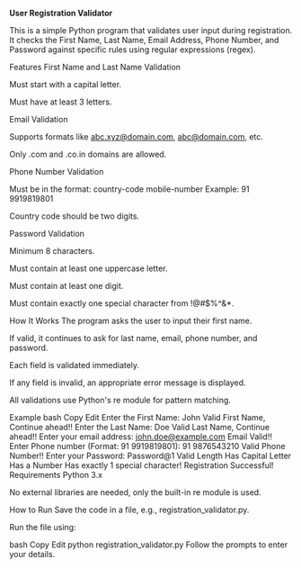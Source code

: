 **User Registration Validator**

This is a simple Python program that validates user input during registration.
It checks the First Name, Last Name, Email Address, Phone Number, and Password against specific rules using regular expressions (regex).

Features
First Name and Last Name Validation

Must start with a capital letter.

Must have at least 3 letters.

Email Validation

Supports formats like abc.xyz@domain.com, abc@domain.com, etc.

Only .com and .co.in domains are allowed.

Phone Number Validation

Must be in the format: country-code mobile-number
Example: 91 9919819801

Country code should be two digits.

Password Validation

Minimum 8 characters.

Must contain at least one uppercase letter.

Must contain at least one digit.

Must contain exactly one special character from !@#$%^&*.

How It Works
The program asks the user to input their first name.

If valid, it continues to ask for last name, email, phone number, and password.

Each field is validated immediately.

If any field is invalid, an appropriate error message is displayed.

All validations use Python's re module for pattern matching.

Example
bash
Copy
Edit
Enter the First Name: John
Valid First Name, Continue ahead!!
Enter the Last Name: Doe
Valid Last Name, Continue ahead!!
Enter your email address: john.doe@example.com
Email Valid!!
Enter Phone number (Format: 91 9919819801): 91 9876543210
Valid Phone Number!!
Enter your Password: Password@1
Valid Length
Has Capital Letter
Has a Number
Has exactly 1 special character!
Registration Successful!
Requirements
Python 3.x

No external libraries are needed, only the built-in re module is used.

How to Run
Save the code in a file, e.g., registration_validator.py.

Run the file using:

bash
Copy
Edit
python registration_validator.py
Follow the prompts to enter your details.

